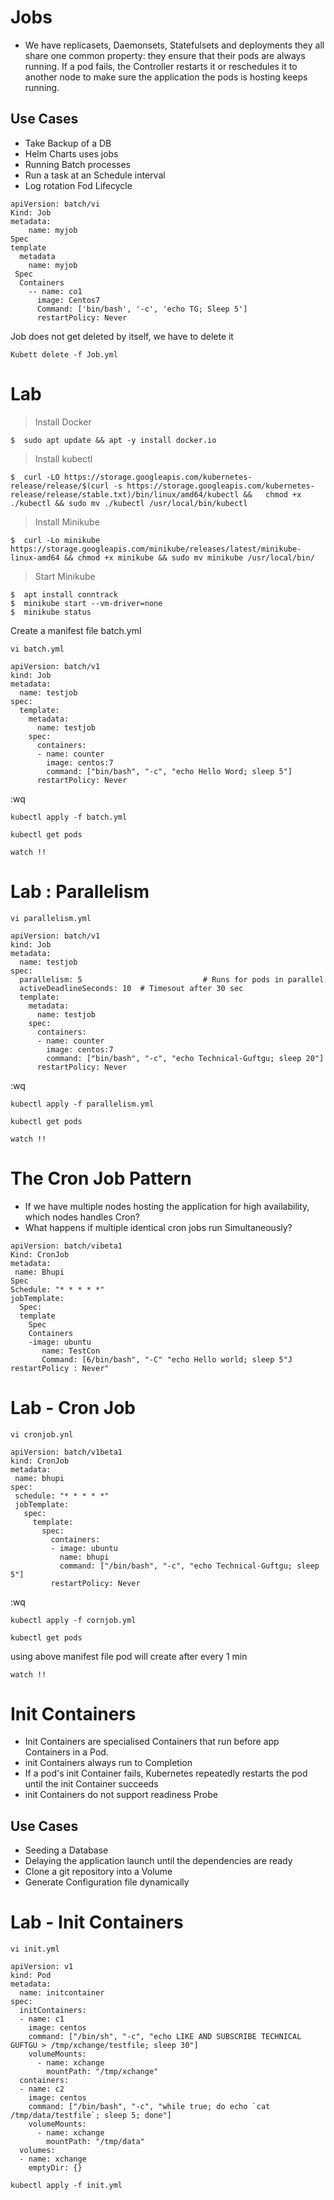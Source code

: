 # Jobs 
- We have replicasets, Daemonsets, Statefulsets and deployments they all share one common property: they ensure that their pods are always running. If a pod fails, the Controller restarts it or reschedules it to another node to make sure the application the pods is hosting keeps running.

## Use Cases 
-  Take Backup of a DB
-  Helm Charts uses jobs
-  Running Batch processes
-  Run a task at an Schedule interval
-  Log rotation Fod Lifecycle 

```
apiVersion: batch/vi 
Kind: Job 
metadata: 
    name: myjob 
Spec 
template 
  metadata 
    name: myjob 
 Spec 
  Containers 
    -- name: co1 
      image: Centos7 
      Command: ['bin/bash', '-c', 'echo TG; Sleep 5']
      restartPolicy: Never 
```
      
Job does not get deleted by itself, we have to delete it 

```
Kubett delete -f Job.yml
```

# Lab

>  Install Docker

```
$  sudo apt update && apt -y install docker.io
```

> Install kubectl

```
$  curl -LO https://storage.googleapis.com/kubernetes-release/release/$(curl -s https://storage.googleapis.com/kubernetes-release/release/stable.txt)/bin/linux/amd64/kubectl &&   chmod +x ./kubectl && sudo mv ./kubectl /usr/local/bin/kubectl
```

> Install Minikube

```
$  curl -Lo minikube https://storage.googleapis.com/minikube/releases/latest/minikube-linux-amd64 && chmod +x minikube && sudo mv minikube /usr/local/bin/
```

> Start Minikube

```
$  apt install conntrack
$  minikube start --vm-driver=none
$  minikube status
```

Create a manifest file batch.yml

```
vi batch.yml
```

```
apiVersion: batch/v1
kind: Job
metadata:
  name: testjob
spec:
  template:
    metadata:
      name: testjob
    spec:
      containers:
      - name: counter
        image: centos:7
        command: ["bin/bash", "-c", "echo Hello Word; sleep 5"]
      restartPolicy: Never
```
:wq

```
kubectl apply -f batch.yml

kubectl get pods

watch !!
```

# Lab : Parallelism

```
vi parallelism.yml
```

```
apiVersion: batch/v1
kind: Job
metadata:
  name: testjob
spec:
  parallelism: 5                           # Runs for pods in parallel
  activeDeadlineSeconds: 10  # Timesout after 30 sec
  template:
    metadata:
      name: testjob
    spec:
      containers:
      - name: counter
        image: centos:7
        command: ["bin/bash", "-c", "echo Technical-Guftgu; sleep 20"]
      restartPolicy: Never
```

:wq

```
kubectl apply -f parallelism.yml

kubectl get pods

watch !!
```

# The Cron Job Pattern

- If we have multiple nodes hosting the application for high availability, which nodes handles Cron? 
- What happens if multiple identical cron jobs run Simultaneously?


```
apiVersion: batch/vibeta1
Kind: CronJob
metadata:
 name: Bhupi
Spec
Schedule: "* * * * *"
jobTemplate:
  Spec:
  template
    Spec
    Containers
    -image: ubuntu
       name: TestCon
       Command: [6/bin/bash", "-C" "echo Hello world; sleep 5"J
restartPolicy : Never"
```

# Lab - Cron Job

```
vi cronjob.ynl
```

```
apiVersion: batch/v1beta1
kind: CronJob
metadata:
 name: bhupi
spec:
 schedule: "* * * * *"
 jobTemplate:
   spec:
     template:
       spec:
         containers:
         - image: ubuntu
           name: bhupi
           command: ["/bin/bash", "-c", "echo Technical-Guftgu; sleep 5"]
         restartPolicy: Never
```

:wq

```
kubectl apply -f cornjob.yml

kubectl get pods
```

using above manifest file pod will create after every 1 min

```
watch !!
```

# Init Containers 
- Init Containers are specialised Containers that run before app Containers in a Pod.
- init Containers always run to Completion
- If a pod's init Container fails, Kubernetes repeatedly restarts the pod until the init Container succeeds
- init Containers do not support readiness Probe

## Use Cases 
- Seeding a Database
- Delaying the application launch until the dependencies are ready 
- Clone a git repository into a Volume
- Generate Configuration file dynamically


# Lab - Init Containers

```
vi init.yml
```

```
apiVersion: v1
kind: Pod
metadata:
  name: initcontainer
spec:
  initContainers:
  - name: c1
    image: centos
    command: ["/bin/sh", "-c", "echo LIKE AND SUBSCRIBE TECHNICAL GUFTGU > /tmp/xchange/testfile; sleep 30"]
    volumeMounts:        
      - name: xchange
        mountPath: "/tmp/xchange"  
  containers:
  - name: c2
    image: centos
    command: ["/bin/bash", "-c", "while true; do echo `cat /tmp/data/testfile`; sleep 5; done"]
    volumeMounts:
      - name: xchange
        mountPath: "/tmp/data"
  volumes:                            
  - name: xchange
    emptyDir: {}
```

```
kubectl apply -f init.yml
```
